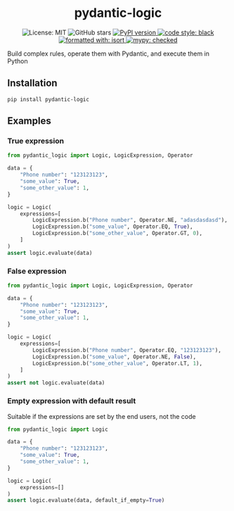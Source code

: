 <div align="center">
  <h1>pydantic-logic</h1>
  <p>
    <img alt="License: MIT" src="https://img.shields.io/github/license/barabum0/pydantic-logic">
    <img alt="GitHub stars" src="https://img.shields.io/github/stars/barabum0/pydantic-logic">
    <a href="https://pypi.org/project/pydantic-logic">
        <img alt="PyPI version" src="https://img.shields.io/pypi/v/pydantic-logic.svg?logo=pypi&logoColor=FFE873">
    </a>
    <a href="https://github.com/psf/black">
        <img alt="code style: black" src="https://img.shields.io/badge/code%20style-black-000000.svg">
    </a>
    <a href="https://github.com/PyCQA/isort">
        <img alt="formatted with: isort" src="https://img.shields.io/badge/formatted%20with-isort-blue.svg">
    </a>
    <a href="https://mypy-lang.org/">
        <img alt="mypy: checked" src="https://www.mypy-lang.org/static/mypy_badge.svg">
    </a>
  </p>
</div>
Build complex rules, operate them with Pydantic, and execute them in Python

## Installation
```shell
pip install pydantic-logic
```

## Examples

### True expression
```python
from pydantic_logic import Logic, LogicExpression, Operator

data = {
    "Phone number": "123123123",
    "some_value": True,
    "some_other_value": 1,
}

logic = Logic(
    expressions=[
        LogicExpression.b("Phone number", Operator.NE, "adasdasdasd"),
        LogicExpression.b("some_value", Operator.EQ, True),
        LogicExpression.b("some_other_value", Operator.GT, 0),
    ]
)
assert logic.evaluate(data)
```

### False expression
```python
from pydantic_logic import Logic, LogicExpression, Operator

data = {
    "Phone number": "123123123",
    "some_value": True,
    "some_other_value": 1,
}

logic = Logic(
    expressions=[
        LogicExpression.b("Phone number", Operator.EQ, "123123123"),
        LogicExpression.b("some_value", Operator.NE, False),
        LogicExpression.b("some_other_value", Operator.LT, 1),
    ]
)
assert not logic.evaluate(data)
```

### Empty expression with default result
Suitable if the expressions are set by the end users, not the code
```python
from pydantic_logic import Logic

data = {
    "Phone number": "123123123",
    "some_value": True,
    "some_other_value": 1,
}

logic = Logic(
    expressions=[]
)
assert logic.evaluate(data, default_if_empty=True)
```
